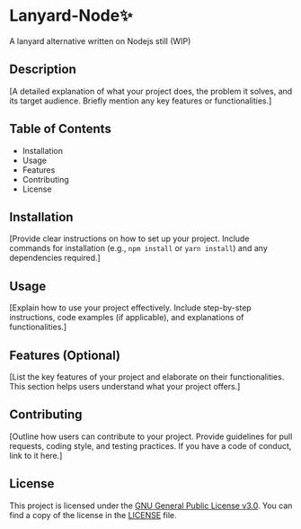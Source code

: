 # **Lanyard-Node✨**

A lanyard alternative written on Nodejs still (WIP)

## **Description**

[A detailed explanation of what your project does, the problem it solves, and its target audience. Briefly mention any key features or functionalities.]

## **Table of Contents** 

* Installation
* Usage
* Features
* Contributing
* License

## **Installation**

[Provide clear instructions on how to set up your project. Include commands for installation (e.g., `npm install` or `yarn install`) and any dependencies required.]

## **Usage**

[Explain how to use your project effectively. Include step-by-step instructions, code examples (if applicable), and explanations of functionalities.]

## **Features** (Optional)

[List the key features of your project and elaborate on their functionalities. This section helps users understand what your project offers.]

## **Contributing**

[Outline how users can contribute to your project. Provide guidelines for pull requests, coding style, and testing practices. If you have a code of conduct, link to it here.]


## **License**

This project is licensed under the [GNU General Public License v3.0](https://www.gnu.org/licenses/gpl-3.0.en.html). You can find a copy of the license in the [LICENSE](./LICENSE) file.


